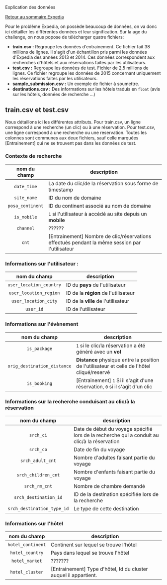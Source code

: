 Explication des données

[Retour au sommaire Expedia](expedia_sommaire.md)

Pour le problème Expedia, on possède beaucoup de données, on va donc ici détailler les différentes données et leur signification.
Sur la age du challenge, on nous popose de télécharger quatre fichiers:

* **train.csv :** Regroupe les données d'entrainement. Ce fichier fait 38 millions de lignes. Il s'agit d'un échantillon pris parmi les données d'Expedia des années 2013 et 2014. Ces données correspondent aux recherches d'hôtels et aux réservations faites par les utilisateurs.
* **test.csv :** Regroupe les données de test. Fichier de 2,5 millions de lignes. Ce fichier regroupe les données de 2015 concernant uniquement les réservations faites par les utilisateurs.
* **sample_submission.csv :** Un exemple de fichier à soumettre.
* **destinations.csv :** Des informations sur les hôtels traduis en `float` (avis sur les hôtels, données de recherche ...)

## train.csv et test.csv

Nous détaillons ici les différentes attributs. Pour train.csv, un ligne correspond à une recherche (un clic) ou à une réservation. Pour test.csv, une ligne correspond à une recherche ou une reservation. Toutes les colonnes sont communes aux deux fichiers, sauf celle marquées [Entrainement] qui ne se trouvent pas dans les données de test.

### Contexte de recherche

nom du champ                | description
:--------------------------:|------------
`date_time`                 | La date du clic/de la réservation sous forme de timestamp
`site_name`                 | ID du nom de domaine
`posa_continent`            | ID du continent associé au nom de domaine
`is_mobile`                 | `1` si l'utilisateur à accédé au site depuis un **mobile**
`channel`                   | ??????
`cnt`                       | [Entrainement] Nombre de clic/réservations effectués pendant la même session par l'utilisateur

### Informations sur l'utilisateur :

nom du champ                | description
:--------------------------:|------------
`user_location_country`     | ID du **pays** de l'utilisateur
`user_location_region`      | ID de la **région** de l'utilisateur
`user_location_city`        | ID de la **ville** de l'utilisateur
`user_id`                   | ID de l'utilisateur

### Informations sur l'évènement

nom du champ                | description
:--------------------------:|------------
`is_package`                | `1` si le clic/la réservation a été généré avec un **vol**
`orig_destination_distance` | **Distance** physique entre la position de l'utilisateur et celle de l'hôtel cliqué/reservé
`is_booking`                | [Entrainement] `1` Si il s'agit d'une réservation, `0` si il s'agit d'un clic

### Informations sur la recherche conduisant au clic/à la réservation

nom du champ                | description
:--------------------------:|------------
`srch_ci`                   | Date de début du voyage spécifié lors de la recherche qui a conduit au clic/à la réservation
`srch_co`                   | Date de fin du voyage
`srch_adult_cnt`            | Nombre d'adultes faisant partie du voyage
`srch_children_cnt`         | Nombre d'enfants faisant partie du voyage
`srch_rm_cnt`               | Nombre de chambre demandé
`srch_destination_id`       | ID de la destination spécifiée lors de la recherche
`srch_destination_type_id`  | Le type de cette destination

### Informations sur l'hôtel

nom du champ                | description
:--------------------------:|------------
`hotel_continent`           | Continent sur lequel se trouve l'hôtel
`hotel_country`             | Pays dans lequel se trouve l'hôtel
`hotel_market`              | ???????
`hotel_cluster`             | [Entrainement] Type d'hôtel, Id du cluster auquel il appartient.

